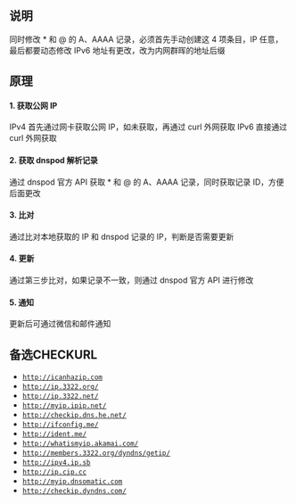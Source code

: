 ## 说明
同时修改 * 和 @ 的 A、AAAA 记录，必须首先手动创建这 4 项条目，IP 任意，最后都要动态修改
IPv6 地址有更改，改为内网群晖的地址后缀

## 原理

#### 1. 获取公网 IP
IPv4 首先通过网卡获取公网 IP，如未获取，再通过 curl 外网获取
IPv6 直接通过 curl 外网获取

#### 2. 获取 dnspod 解析记录
通过 dnspod 官方 API 获取 * 和 @ 的 A、AAAA 记录，同时获取记录 ID，方便后面更改

#### 3. 比对
通过比对本地获取的 IP 和 dnspod 记录的 IP，判断是否需要更新

#### 4. 更新
通过第三步比对，如果记录不一致，则通过 dnspod 官方 API 进行修改

#### 5. 通知
更新后可通过微信和邮件通知

## 备选CHECKURL
- [`http://icanhazip.com`](http://icanhazip.com)
- [`http://ip.3322.org/`](http://ip.3322.org)
- [`http://ip.3322.net/`](http://ip.3322.net)
- [`http://myip.ipip.net/`](http://myip.ipip.net)
- [`http://checkip.dns.he.net/`](http://checkip.dns.he.net)
- [`http://ifconfig.me/`](http://ifconfig.me)
- [`http://ident.me/`](http://ident.me)
- [`http://whatismyip.akamai.com/`](http://whatismyip.akamai.com)
- [`http://members.3322.org/dyndns/getip/`](http://members.3322.org/dyndns/getip/)
- [`http://ipv4.ip.sb`](http://ipv4.ip.sb)
- [`http://ip.cip.cc`](http://ip.cip.cc)
- [`http://myip.dnsomatic.com`](http://myip.dnsomatic.com)
- [`http://checkip.dyndns.com/`](http://checkip.dyndns.com/)
